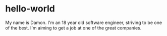 # hello-world
My name is Damon. I'm an 18 year old software engineer, striving to be one of the best. I'm aiming to get a job at one of the great companies.

